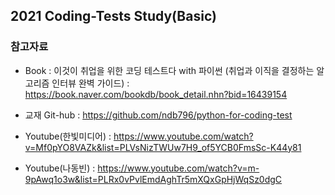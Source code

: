 ## 2021 Coding-Tests Study(Basic)

### 참고자료

- Book : 이것이 취업을 위한 코딩 테스트다 with 파이썬 (취업과 이직을 결정하는 알고리즘 인터뷰 완벽 가이드)
       : https://book.naver.com/bookdb/book_detail.nhn?bid=16439154

- 교재 Git-hub : https://github.com/ndb796/python-for-coding-test

- Youtube(한빛미디어) : https://www.youtube.com/watch?v=Mf0pYO8VAZk&list=PLVsNizTWUw7H9_of5YCB0FmsSc-K44y81
- Youtube(나동빈) : https://www.youtube.com/watch?v=m-9pAwq1o3w&list=PLRx0vPvlEmdAghTr5mXQxGpHjWqSz0dgC

